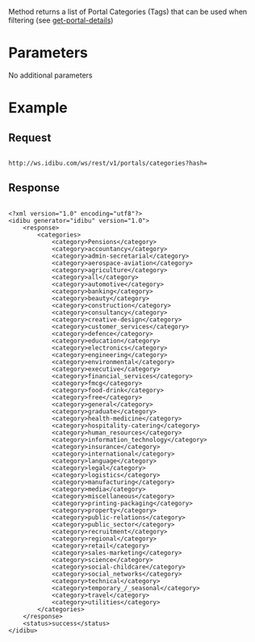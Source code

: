 <p>Method returns a list of Portal Categories (Tags) that can be used when filtering (see <a href="https://github.com/oneworldmarket/idibu-api/blob/master/webservices/portal-management/portal-details/get-portal-details.md" target="_blank">get-portal-details</a>)</p>
<h1>
	Parameters</h1>
<p>No additional parameters</p>
<h1>
	Example</h1>
<h2>
	Request</h2>
<pre>
<code>
http://ws.idibu.com/ws/rest/v1/portals/categories?hash=<your hash>
</code></pre>
<h2>
	Response</h2>
<pre>
<code type="xml">
&lt;?xml version=&quot;1.0&quot; encoding=&quot;utf8&quot;?&gt;
&lt;idibu generator=&quot;idibu&quot; version=&quot;1.0&quot;&gt;
    &lt;response&gt;
        &lt;categories&gt;
            &lt;category&gt;Pensions&lt;/category&gt;
            &lt;category&gt;accountancy&lt;/category&gt;
            &lt;category&gt;admin-secretarial&lt;/category&gt;
            &lt;category&gt;aerospace-aviation&lt;/category&gt;
            &lt;category&gt;agriculture&lt;/category&gt;
            &lt;category&gt;all&lt;/category&gt;
            &lt;category&gt;automotive&lt;/category&gt;
            &lt;category&gt;banking&lt;/category&gt;
            &lt;category&gt;beauty&lt;/category&gt;
            &lt;category&gt;construction&lt;/category&gt;
            &lt;category&gt;consultancy&lt;/category&gt;
            &lt;category&gt;creative-design&lt;/category&gt;
            &lt;category&gt;customer_services&lt;/category&gt;
            &lt;category&gt;defence&lt;/category&gt;
            &lt;category&gt;education&lt;/category&gt;
            &lt;category&gt;electronics&lt;/category&gt;
            &lt;category&gt;engineering&lt;/category&gt;
            &lt;category&gt;environmental&lt;/category&gt;
            &lt;category&gt;executive&lt;/category&gt;
            &lt;category&gt;financial_services&lt;/category&gt;
            &lt;category&gt;fmcg&lt;/category&gt;
            &lt;category&gt;food-drink&lt;/category&gt;
            &lt;category&gt;free&lt;/category&gt;
            &lt;category&gt;general&lt;/category&gt;
            &lt;category&gt;graduate&lt;/category&gt;
            &lt;category&gt;health-medicine&lt;/category&gt;
            &lt;category&gt;hospitality-catering&lt;/category&gt;
            &lt;category&gt;human_resources&lt;/category&gt;
            &lt;category&gt;information_technology&lt;/category&gt;
            &lt;category&gt;insurance&lt;/category&gt;
            &lt;category&gt;international&lt;/category&gt;
            &lt;category&gt;language&lt;/category&gt;
            &lt;category&gt;legal&lt;/category&gt;
            &lt;category&gt;logistics&lt;/category&gt;
            &lt;category&gt;manufacturing&lt;/category&gt;
            &lt;category&gt;media&lt;/category&gt;
            &lt;category&gt;miscellaneous&lt;/category&gt;
            &lt;category&gt;printing-packaging&lt;/category&gt;
            &lt;category&gt;property&lt;/category&gt;
            &lt;category&gt;public-relations&lt;/category&gt;
            &lt;category&gt;public_sector&lt;/category&gt;
            &lt;category&gt;recruitment&lt;/category&gt;
            &lt;category&gt;regional&lt;/category&gt;
            &lt;category&gt;retail&lt;/category&gt;
            &lt;category&gt;sales-marketing&lt;/category&gt;
            &lt;category&gt;science&lt;/category&gt;
            &lt;category&gt;social-childcare&lt;/category&gt;
            &lt;category&gt;social_networks&lt;/category&gt;
            &lt;category&gt;technical&lt;/category&gt;
            &lt;category&gt;temporary_/_seasonal&lt;/category&gt;
            &lt;category&gt;travel&lt;/category&gt;
            &lt;category&gt;utilities&lt;/category&gt;
        &lt;/categories&gt;
    &lt;/response&gt;
    &lt;status&gt;success&lt;/status&gt;
&lt;/idibu&gt;
</code></pre>
